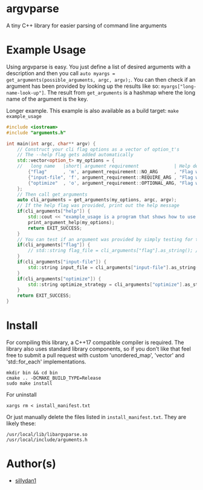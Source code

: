 # argvparse
A tiny C++ library for easier parsing of command line arguments

# Example Usage

Using argvparse is easy. You just define a list of desired arguments with a description and then you call `auto myargs = get_arguments(possible_arguments, argc, argv);`. You can then check if an argument has been provided by looking up the results like so: `myargs["long-name-look-up"]`. The result from `get_arguments` is a hashmap where the long name of the argument is the key.

Longer example. This example is also available as a build target: `make example_usage`

```C++
#include <iostream>
#include "arguments.h"

int main(int argc, char** argv) {
    // Construct your cli flag options as a vector of option_t's
    // The --help flag gets added automatically
    std::vector<option_t> my_options = {
    //   long name   |short| argument requirement             | Help description
        {"flag"      , 'm', argument_requirement::NO_ARG      , "Flag with no argument"},
        {"input-file", 'f', argument_requirement::REQUIRE_ARG , "Flag with a required argument"},
        {"optimize"  , 'o', argument_requirement::OPTIONAL_ARG, "Flag with an optional argument"}
    };
    // Then call get_arguments
    auto cli_arguments = get_arguments(my_options, argc, argv);
    // If the help flag was provided, print out the help message
    if(cli_arguments["help"]) {
        std::cout << "example_usage is a program that shows how to use libargvparse. Here are the possible options:\n\n";
        print_argument_help(my_options);
        return EXIT_SUCCESS;
    }
    // You can test if an argument was provided by simply testing for the long name
    if(cli_arguments["flag"]) {
        // std::string flag_file = cli_arguments["flag"].as_string(); // Throws a runtime_exception, since there are no arguments on '--flag'
    }
    if(cli_arguments["input-file"]) {
        std::string input_file = cli_arguments["input-file"].as_string();
    }
    if(cli_arguments["optimize"]) {
        std::string optimize_strategy = cli_arguments["optimize"].as_string(); // Throws a runtime_exception if no flag was provided
    }
    return EXIT_SUCCESS;
}
```

# Install

For compiling this library, a C++17 compatible compiler is required. The library also uses standard library components, so if you don't like that feel free to submit a pull request with custom 'unordered_map', 'vector' and 'std::for_each' implementations.  

```
mkdir bin && cd bin
cmake .. -DCMAKE_BUILD_TYPE=Release 
sudo make install
```

For uninstall

```
xargs rm < install_manifest.txt
```

Or just manually delete the files listed in `install_manifest.txt`. They are likely these:

```
/usr/local/lib/libargvparse.so
/usr/local/include/arguments.h
```

# Author(s)

 - [sillydan1](https://github.com/sillydan1)
